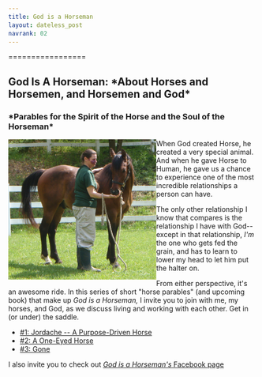 ```yaml
---
title: God is a Horseman
layout: dateless_post
navrank: 02
---
```


=================
<h2>God Is A Horseman: *About Horses and Horsemen, and Horsemen and God*</h2>
<h3>*Parables for the Spirit of the Horse and the Soul of the Horseman*</h3/>

<img style="float: left;" alt="Me petting Curly" src="/images/P1010530.JPG" width="300px"/>

When God created Horse, he created a very special animal.  And when he gave Horse to Human, he gave us a chance to experience one of the most incredible relationships a person can have.

The only other relationship I know that compares is the relationship I have with God--except in that relationship, *I'm* the one who gets fed the grain, and has to learn to lower my head to let him put the halter on.

From either perspective, it's an awesome ride.  In this series of short "horse parables" (and upcoming book) that make up *God is a Horseman,* I invite you to join with me, my horses, and God, as we discuss living and working with each other.  Get in (or under) the saddle.

 - [#1: Jordache -- A Purpose-Driven Horse](giah_1-2.html)
 - [#2: A One-Eyed Horse](giah_2_2.html)
 - [#3: Gone](giah_3_gone.html)

I also invite you to check out [*God is a Horseman's* Facebook page](http://www.facebook.com/GodisaHorseman)

